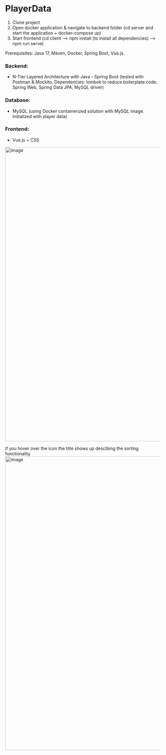 # PlayerData
1. Clone  project
2. Open docker application & navigate to backend folder (cd server and start the application + docker-compose up)
3. Start frontend (cd client --> npm install (to install all dependencies) --> npm run serve)

Prerequisites: Java 17, Maven, Docker, Spring Boot, Vue.js.

### Backend: 
- N-Tier Layered Architecture with Java - Spring Boot (tested with Postman & Mockito. Dependencies: lombok to reduce boilerplate code, Spring Web, Spring Data JPA, MySQL driver)

### Database: 
- MySQL (using Docker containerized solution with MySQL image. Initialized with player data)

### Frontend: 
- Vue.js + CSS
  
<img width="949" alt="image" src="https://github.com/user-attachments/assets/1ec296bd-6225-432b-85e5-25dc341bbae4">

if you hover over the icon the title shows up descibing the sorting functionality
<img width="947" alt="image" src="https://github.com/user-attachments/assets/9ada1f73-966c-4cc8-b025-829aa490c924">

